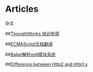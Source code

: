 # Articles
杂文

##[ThoughtWorks 培训有感](https://github.com/bsdfzzzy/Articles/blob/master/ThoughtWorks.md)

##[ECMAScript文档翻译](https://github.com/bsdfzzzy/ECMA262-cn)

##[Babel解析es6模块系统](https://github.com/bsdfzzzy/Articles/blob/master/Babel%E8%A7%A3%E6%9E%90es6%E6%A8%A1%E5%9D%97%E7%B3%BB%E7%BB%9F.md)

##[Difference between Http2 and Http1.x](https://http2.github.io/faq/#what-are-the-key-differences-to-http1x)

